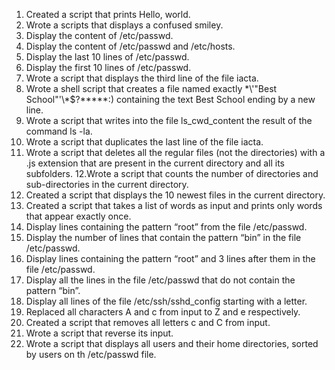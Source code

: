 1. Created a script that prints Hello, world.
2. Wrote a scripts that displays a confused smiley.
3. Display the content of /etc/passwd.
4. Display the content of /etc/passwd and /etc/hosts.
5. Display the last 10 lines of /etc/passwd.
6. Display the first 10 lines of /etc/passwd.
7. Wrote a script that displays the third line of the file iacta.
8. Wrote a shell script that creates a file named exactly \*\\'"Best School"\'\\*$\?\*\*\*\*\*:) containing the text Best School ending by a new line.
9. Wrote a script that writes into the file ls_cwd_content the result of the command ls -la.
10. Wrote a script that duplicates the last line of the file iacta.
11. Wrote a script that deletes all the regular files (not the directories) with a .js extension that are present in the current directory and all its subfolders.
12.Wrote a script that counts the number of directories and sub-directories in the current directory.
13. Created a script that displays the 10 newest files in the current directory.
14. Created a script that takes a list of words as input and prints only words that appear exactly once.
15. Display lines containing the pattern “root” from the file /etc/passwd.
16. Display the number of lines that contain the pattern “bin” in the file /etc/passwd.
17. Display lines containing the pattern “root” and 3 lines after them in the file /etc/passwd.
18. Display all the lines in the file /etc/passwd that do not contain the pattern “bin”.
19. Display all lines of the file /etc/ssh/sshd_config starting with a letter.
20. Replaced all characters A and c from input to Z and e respectively.
21. Created a script that removes all letters c and C from input.
22. Wrote a script that reverse its input.
23. Wrote a script that displays all users and their home directories, sorted by users on th /etc/passwd file.
